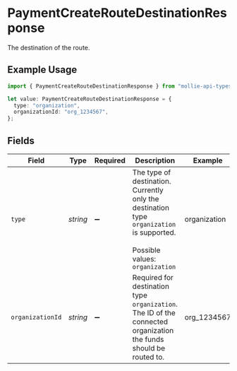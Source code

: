 # PaymentCreateRouteDestinationResponse

The destination of the route.

## Example Usage

```typescript
import { PaymentCreateRouteDestinationResponse } from "mollie-api-typescript/models/operations";

let value: PaymentCreateRouteDestinationResponse = {
  type: "organization",
  organizationId: "org_1234567",
};
```

## Fields

| Field                                                                                                                      | Type                                                                                                                       | Required                                                                                                                   | Description                                                                                                                | Example                                                                                                                    |
| -------------------------------------------------------------------------------------------------------------------------- | -------------------------------------------------------------------------------------------------------------------------- | -------------------------------------------------------------------------------------------------------------------------- | -------------------------------------------------------------------------------------------------------------------------- | -------------------------------------------------------------------------------------------------------------------------- |
| `type`                                                                                                                     | *string*                                                                                                                   | :heavy_minus_sign:                                                                                                         | The type of destination. Currently only the destination type `organization` is supported.<br/><br/>Possible values: `organization` | organization                                                                                                               |
| `organizationId`                                                                                                           | *string*                                                                                                                   | :heavy_minus_sign:                                                                                                         | Required for destination type `organization`. The ID of the connected organization the funds should be routed to.          | org_1234567                                                                                                                |